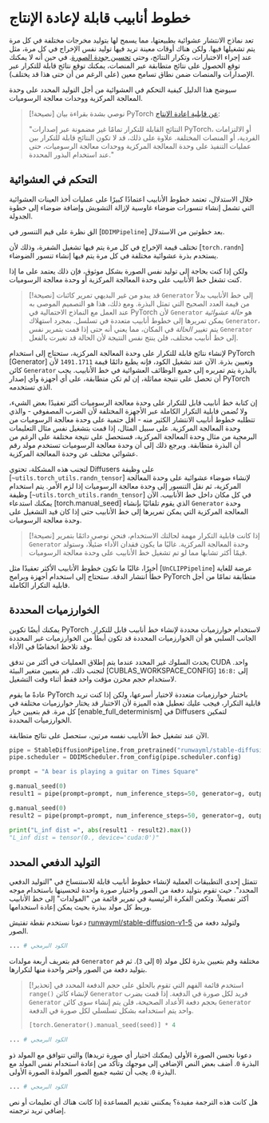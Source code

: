 # خطوط أنابيب قابلة لإعادة الإنتاج

تعد نماذج الانتشار عشوائية بطبيعتها، مما يسمح لها بتوليد مخرجات مختلفة في كل مرة يتم تشغيلها فيها. ولكن هناك أوقات معينة تريد فيها توليد نفس الإخراج في كل مرة، مثل عند إجراء الاختبارات، وتكرار النتائج، وحتى [تحسين جودة الصورة](#deterministic-batch-generation). في حين أنه لا يمكنك توقع الحصول على نتائج متطابقة عبر المنصات، يمكنك توقع نتائج قابلة للتكرار عبر الإصدارات والمنصات ضمن نطاق تسامح معين (على الرغم من أن حتى هذا قد يختلف).

سيوضح هذا الدليل كيفية التحكم في العشوائية من أجل التوليد المحدد على وحدة المعالجة المركزية ووحدات معالجة الرسوميات.

> [!نصيحة]
> نوصي بشدة بقراءة بيان PyTorch [عن قابلية إعادة الإنتاج](https://pytorch.org/docs/stable/notes/randomness.html):
>
> "النتائج القابلة للتكرار تمامًا غير مضمونة عبر إصدارات PyTorch، أو الالتزامات الفردية، أو المنصات المختلفة. علاوة على ذلك، قد لا تكون النتائج قابلة للتكرار بين عمليات التنفيذ على وحدة المعالجة المركزية ووحدات معالجة الرسوميات، حتى عند استخدام البذور المحددة."

## التحكم في العشوائية

خلال الاستدلال، تعتمد خطوط الأنابيب اعتمادًا كبيرًا على عمليات أخذ العينات العشوائية التي تشمل إنشاء
تنسورات ضوضاء غاوسية لإزالة التشويش وإضافة ضوضاء إلى خطوة الجدولة.

الق نظرة على قيم التنسور في [`DDIMPipeline`] بعد خطوتين من الاستدلال.

تختلف قيمة الإخراج في كل مرة يتم فيها تشغيل الشفرة، وذلك لأن [`torch.randn`] يستخدم بذرة عشوائية مختلفة في كل مرة يتم فيها إنشاء تنسور الضوضاء.

ولكن إذا كنت بحاجة إلى توليد نفس الصورة بشكل موثوق، فإن ذلك يعتمد على ما إذا كنت تشغل خط الأنابيب على وحدة المعالجة المركزية أو وحدة معالجة الرسوميات.

> [!نصيحة]
> قد يبدو من غير البديهي تمرير كائنات `Generator` إلى خط الأنابيب بدلاً من قيمة العدد الصحيح التي تمثل البذرة. ومع ذلك، هذا هو التصميم الموصى به عند العمل مع النماذج الاحتمالية في PyTorch لأن `Generator` هو *حالة عشوائية* يمكن تمريرها إلى خطوط أنابيب متعددة في تسلسل. بمجرد استهلاك `Generator`، يتم تغيير *الحالة* في المكان، مما يعني أنه حتى إذا قمت بتمرير نفس `Generator` إلى خط أنابيب مختلف، فلن ينتج نفس النتيجة لأن الحالة قد تغيرت بالفعل.

<hfoptions id="hardware">

<hfoption id="CPU">

لإنشاء نتائج قابلة للتكرار على وحدة المعالجة المركزية، ستحتاج إلى استخدام PyTorch [Generator] وتعيين بذرة. الآن عند تشغيل الكود، فإنه يطبع دائمًا قيمة `1491.1711` لأن كائن `Generator` بالبذرة يتم تمريره إلى جميع الوظائف العشوائية في خط الأنابيب. يجب أن تحصل على نتيجة مماثلة، إن لم تكن متطابقة، على أي أجهزة وأي إصدار PyTorch الذي تستخدمه.

</hfoption>

<hfoption id="GPU">

إن كتابة خط أنابيب قابل للتكرار على وحدة معالجة الرسوميات أكثر تعقيدًا بعض الشيء، ولا تُضمن قابلية التكرار الكاملة عبر الأجهزة المختلفة لأن الضرب المصفوفي - والذي تتطلبه خطوط أنابيب الانتشار الكثير منه - أقل حتمية على وحدة معالجة الرسوميات من وحدة المعالجة المركزية. على سبيل المثال، إذا قمت بتشغيل نفس مثال التعليمات البرمجية من مثال وحدة المعالجة المركزية، فستحصل على نتيجة مختلفة على الرغم من أن البذرة متطابقة. ويرجع ذلك إلى أن وحدة معالجة الرسوميات تستخدم مولد رقم عشوائي مختلف عن وحدة المعالجة المركزية.

لتجنب هذه المشكلة، تحتوي Diffusers على وظيفة [`~utils.torch_utils.randn_tensor`] لإنشاء ضوضاء عشوائية على وحدة المعالجة المركزية، ثم نقل التنسور إلى وحدة معالجة الرسوميات إذا لزم الأمر. يتم استخدام وظيفة [`~utils.torch_utils.randn_tensor`] في كل مكان داخل خط الأنابيب. الآن يمكنك استدعاء [torch.manual_seed] الذي يقوم تلقائيًا بإنشاء `Generator` وحدة المعالجة المركزية التي يمكن تمريرها إلى خط الأنابيب حتى إذا كان قيد التشغيل على وحدة معالجة الرسوميات.

> [!نصيحة]
> إذا كانت قابلية التكرار مهمة لحالتك الاستخدام، فنحن نوصي دائمًا بتمرير `Generator` وحدة المعالجة المركزية. غالبًا ما يكون فقدان الأداء ضئيلًا، وستولد قيمًا أكثر تشابها مما لو تم تشغيل خط الأنابيب على وحدة معالجة الرسوميات.

أخيرًا، غالبًا ما تكون خطوط الأنابيب الأكثر تعقيدًا مثل [`UnCLIPPipeline`] عرضة للغاية
خطأ انتشار الدقة. ستحتاج إلى استخدام
أجهزة وبرامج PyTorch متطابقة تمامًا من أجل قابلية التكرار الكاملة.

</hfoption>

</hfoptions>

## الخوارزميات المحددة

يمكنك أيضًا تكوين PyTorch لاستخدام خوارزميات محددة لإنشاء خط أنابيب قابل للتكرار. الجانب السلبي هو أن الخوارزميات المحددة قد تكون أبطأ من الخوارزميات غير المحددة وقد تلاحظ انخفاضًا في الأداء.

يحدث السلوك غير المحدد عندما يتم إطلاق العمليات في أكثر من تدفق CUDA واحد. لتجنب ذلك، قم بتعيين متغير البيئة [CUBLAS_WORKSPACE_CONFIG] إلى `:16:8` لاستخدام حجم مخزن مؤقت واحد فقط أثناء وقت التشغيل.

عادةً ما يقوم PyTorch باختبار خوارزميات متعددة لاختيار أسرعها، ولكن إذا كنت تريد قابلية التكرار، فيجب عليك تعطيل هذه الميزة لأن الاختبار قد يختار خوارزميات مختلفة في كل مرة. قم بتعيين خيار [enable_full_determinism] في Diffusers لتمكين الخوارزميات المحددة.

الآن عند تشغيل خط الأنابيب نفسه مرتين، ستحصل على نتائج متطابقة.

```py
pipe = StableDiffusionPipeline.from_pretrained("runwayml/stable-diffusion-v1-5", use_safetensors=True).to("cuda")
pipe.scheduler = DDIMScheduler.from_config(pipe.scheduler.config)

prompt = "A bear is playing a guitar on Times Square"

g.manual_seed(0)
result1 = pipe(prompt=prompt, num_inference_steps=50, generator=g, output_type="latent").images

g.manual_seed(0)
result2 = pipe(prompt=prompt, num_inference_steps=50, generator=g, output_type="latent").images

print("L_inf dist =", abs(result1 - result2).max())
"L_inf dist = tensor(0., device='cuda:0')"
```
## التوليد الدفعي المحدد

تتمثل إحدى التطبيقات العملية لإنشاء خطوط أنابيب قابلة للاستنساخ في "التوليد الدفعي المحدد". حيث تقوم بتوليد دفعة من الصور واختيار صورة واحدة لتحسينها باستخدام موجه أكثر تفصيلاً. وتكمن الفكرة الرئيسية في تمرير قائمة من "المولدات" إلى خط الأنابيب وربط كل مولد ببذرة بحيث يمكن إعادة استخدامها.

دعونا نستخدم نقطة تفتيش [runwayml/stable-diffusion-v1-5](https://huggingface.co/runwayml/stable-diffusion-v1-5) ولتوليد دفعة من الصور.

```py
... # الكود البرمجي
```

قم بتعريف أربعة مولدات `Generator` مختلفة وقم بتعيين بذرة لكل مولد (`0` إلى `3`). ثم قم بتوليد دفعة من الصور واختر واحدة منها لتكرارها.

> [!تحذير]
> استخدم قائمة الفهم التي تقوم بالحلق على حجم الدفعة المحدد في `range()` لإنشاء كائن `Generator` فريد لكل صورة في الدفعة. إذا قمت بضرب `Generator` بحجم دفعة الأعداد الصحيحة، فلن يتم إنشاء سوى كائن `Generator` واحد يتم استخدامه بشكل تسلسلي لكل صورة في الدفعة.
>
> ```py
> [torch.Generator().manual_seed(seed)] * 4
> ```

```python
... # الكود البرمجي
```

دعونا نحسن الصورة الأولى (يمكنك اختيار أي صورة تريدها) والتي تتوافق مع المولد ذو البذرة `0`. أضف بعض النص الإضافي إلى موجهك وتأكد من إعادة استخدام نفس المولد مع البذرة `0`. يجب أن تشبه جميع الصور المولدة الصورة الأولى.

```python
... # الكود البرمجي
```

هل كانت هذه الترجمة مفيدة؟ يمكنني تقديم المساعدة إذا كانت هناك أي تعليمات أو نص إضافي تريد ترجمته.